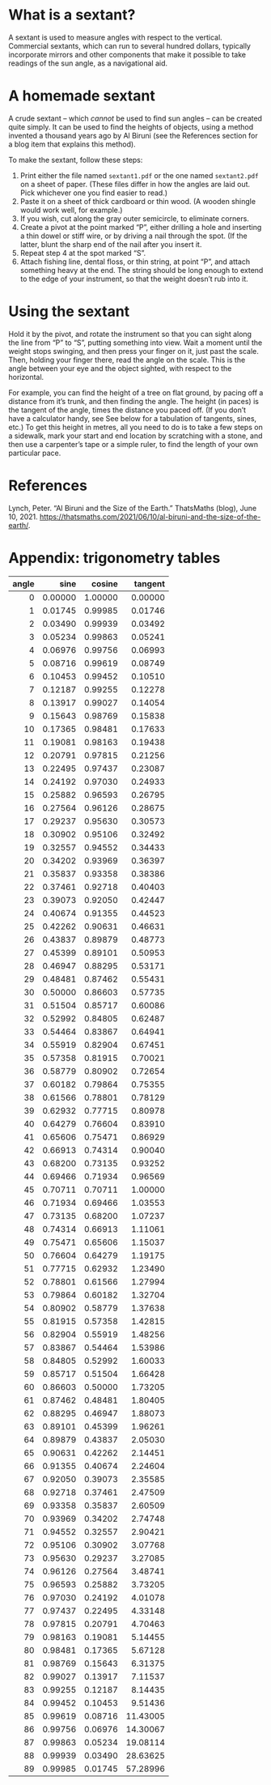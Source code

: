 # What is a sextant?

A sextant is used to measure angles with respect to the vertical.
Commercial sextants, which can run to several hundred dollars, typically
incorporate mirrors and other components that make it possible to take
readings of the sun angle, as a navigational aid.

# A homemade sextant

A crude sextant – which *cannot* be used to find sun angles – can be
created quite simply. It can be used to find the heights of objects,
using a method invented a thousand years ago by Al Biruni (see the
References section for a blog item that explains this method).

To make the sextant, follow these steps:

1.  Print either the file named `sextant1.pdf` or the one named
    `sextant2.pdf` on a sheet of paper. (These files differ in how the
    angles are laid out. Pick whichever one you find easier to read.)
2.  Paste it on a sheet of thick cardboard or thin wood. (A wooden
    shingle would work well, for example.)
3.  If you wish, cut along the gray outer semicircle, to eliminate
    corners.
4.  Create a pivot at the point marked “P”, either drilling a hole and
    inserting a thin dowel or stiff wire, or by driving a nail through
    the spot. (If the latter, blunt the sharp end of the nail after you
    insert it.
5.  Repeat step 4 at the spot marked “S”.
6.  Attach fishing line, dental floss, or thin string, at point “P”, and
    attach something heavy at the end. The string should be long enough
    to extend to the edge of your instrument, so that the weight doesn’t
    rub into it.

# Using the sextant

Hold it by the pivot, and rotate the instrument so that you can sight
along the line from “P” to “S”, putting something into view. Wait a
moment until the weight stops swinging, and then press your finger on
it, just past the scale. Then, holding your finger there, read the angle
on the scale. This is the angle between your eye and the object sighted,
with respect to the horizontal.

For example, you can find the height of a tree on flat ground, by pacing
off a distance from it’s trunk, and then finding the angle. The height
(in paces) is the tangent of the angle, times the distance you paced
off. (If you don’t have a calculator handy, see See below for a
tabulation of tangents, sines, etc.) To get this height in metres, all
you need to do is to take a few steps on a sidewalk, mark your start and
end location by scratching with a stone, and then use a carpenter’s tape
or a simple ruler, to find the length of your own particular pace.

# References

Lynch, Peter. “Al Biruni and the Size of the Earth.” ThatsMaths (blog),
June 10, 2021.
<https://thatsmaths.com/2021/06/10/al-biruni-and-the-size-of-the-earth/>.

# Appendix: trigonometry tables

<table>
<thead>
<tr class="header">
<th style="text-align: right;">angle</th>
<th style="text-align: right;">sine</th>
<th style="text-align: right;">cosine</th>
<th style="text-align: right;">tangent</th>
</tr>
</thead>
<tbody>
<tr class="odd">
<td style="text-align: right;">0</td>
<td style="text-align: right;">0.00000</td>
<td style="text-align: right;">1.00000</td>
<td style="text-align: right;">0.00000</td>
</tr>
<tr class="even">
<td style="text-align: right;">1</td>
<td style="text-align: right;">0.01745</td>
<td style="text-align: right;">0.99985</td>
<td style="text-align: right;">0.01746</td>
</tr>
<tr class="odd">
<td style="text-align: right;">2</td>
<td style="text-align: right;">0.03490</td>
<td style="text-align: right;">0.99939</td>
<td style="text-align: right;">0.03492</td>
</tr>
<tr class="even">
<td style="text-align: right;">3</td>
<td style="text-align: right;">0.05234</td>
<td style="text-align: right;">0.99863</td>
<td style="text-align: right;">0.05241</td>
</tr>
<tr class="odd">
<td style="text-align: right;">4</td>
<td style="text-align: right;">0.06976</td>
<td style="text-align: right;">0.99756</td>
<td style="text-align: right;">0.06993</td>
</tr>
<tr class="even">
<td style="text-align: right;">5</td>
<td style="text-align: right;">0.08716</td>
<td style="text-align: right;">0.99619</td>
<td style="text-align: right;">0.08749</td>
</tr>
<tr class="odd">
<td style="text-align: right;">6</td>
<td style="text-align: right;">0.10453</td>
<td style="text-align: right;">0.99452</td>
<td style="text-align: right;">0.10510</td>
</tr>
<tr class="even">
<td style="text-align: right;">7</td>
<td style="text-align: right;">0.12187</td>
<td style="text-align: right;">0.99255</td>
<td style="text-align: right;">0.12278</td>
</tr>
<tr class="odd">
<td style="text-align: right;">8</td>
<td style="text-align: right;">0.13917</td>
<td style="text-align: right;">0.99027</td>
<td style="text-align: right;">0.14054</td>
</tr>
<tr class="even">
<td style="text-align: right;">9</td>
<td style="text-align: right;">0.15643</td>
<td style="text-align: right;">0.98769</td>
<td style="text-align: right;">0.15838</td>
</tr>
<tr class="odd">
<td style="text-align: right;">10</td>
<td style="text-align: right;">0.17365</td>
<td style="text-align: right;">0.98481</td>
<td style="text-align: right;">0.17633</td>
</tr>
<tr class="even">
<td style="text-align: right;">11</td>
<td style="text-align: right;">0.19081</td>
<td style="text-align: right;">0.98163</td>
<td style="text-align: right;">0.19438</td>
</tr>
<tr class="odd">
<td style="text-align: right;">12</td>
<td style="text-align: right;">0.20791</td>
<td style="text-align: right;">0.97815</td>
<td style="text-align: right;">0.21256</td>
</tr>
<tr class="even">
<td style="text-align: right;">13</td>
<td style="text-align: right;">0.22495</td>
<td style="text-align: right;">0.97437</td>
<td style="text-align: right;">0.23087</td>
</tr>
<tr class="odd">
<td style="text-align: right;">14</td>
<td style="text-align: right;">0.24192</td>
<td style="text-align: right;">0.97030</td>
<td style="text-align: right;">0.24933</td>
</tr>
<tr class="even">
<td style="text-align: right;">15</td>
<td style="text-align: right;">0.25882</td>
<td style="text-align: right;">0.96593</td>
<td style="text-align: right;">0.26795</td>
</tr>
<tr class="odd">
<td style="text-align: right;">16</td>
<td style="text-align: right;">0.27564</td>
<td style="text-align: right;">0.96126</td>
<td style="text-align: right;">0.28675</td>
</tr>
<tr class="even">
<td style="text-align: right;">17</td>
<td style="text-align: right;">0.29237</td>
<td style="text-align: right;">0.95630</td>
<td style="text-align: right;">0.30573</td>
</tr>
<tr class="odd">
<td style="text-align: right;">18</td>
<td style="text-align: right;">0.30902</td>
<td style="text-align: right;">0.95106</td>
<td style="text-align: right;">0.32492</td>
</tr>
<tr class="even">
<td style="text-align: right;">19</td>
<td style="text-align: right;">0.32557</td>
<td style="text-align: right;">0.94552</td>
<td style="text-align: right;">0.34433</td>
</tr>
<tr class="odd">
<td style="text-align: right;">20</td>
<td style="text-align: right;">0.34202</td>
<td style="text-align: right;">0.93969</td>
<td style="text-align: right;">0.36397</td>
</tr>
<tr class="even">
<td style="text-align: right;">21</td>
<td style="text-align: right;">0.35837</td>
<td style="text-align: right;">0.93358</td>
<td style="text-align: right;">0.38386</td>
</tr>
<tr class="odd">
<td style="text-align: right;">22</td>
<td style="text-align: right;">0.37461</td>
<td style="text-align: right;">0.92718</td>
<td style="text-align: right;">0.40403</td>
</tr>
<tr class="even">
<td style="text-align: right;">23</td>
<td style="text-align: right;">0.39073</td>
<td style="text-align: right;">0.92050</td>
<td style="text-align: right;">0.42447</td>
</tr>
<tr class="odd">
<td style="text-align: right;">24</td>
<td style="text-align: right;">0.40674</td>
<td style="text-align: right;">0.91355</td>
<td style="text-align: right;">0.44523</td>
</tr>
<tr class="even">
<td style="text-align: right;">25</td>
<td style="text-align: right;">0.42262</td>
<td style="text-align: right;">0.90631</td>
<td style="text-align: right;">0.46631</td>
</tr>
<tr class="odd">
<td style="text-align: right;">26</td>
<td style="text-align: right;">0.43837</td>
<td style="text-align: right;">0.89879</td>
<td style="text-align: right;">0.48773</td>
</tr>
<tr class="even">
<td style="text-align: right;">27</td>
<td style="text-align: right;">0.45399</td>
<td style="text-align: right;">0.89101</td>
<td style="text-align: right;">0.50953</td>
</tr>
<tr class="odd">
<td style="text-align: right;">28</td>
<td style="text-align: right;">0.46947</td>
<td style="text-align: right;">0.88295</td>
<td style="text-align: right;">0.53171</td>
</tr>
<tr class="even">
<td style="text-align: right;">29</td>
<td style="text-align: right;">0.48481</td>
<td style="text-align: right;">0.87462</td>
<td style="text-align: right;">0.55431</td>
</tr>
<tr class="odd">
<td style="text-align: right;">30</td>
<td style="text-align: right;">0.50000</td>
<td style="text-align: right;">0.86603</td>
<td style="text-align: right;">0.57735</td>
</tr>
<tr class="even">
<td style="text-align: right;">31</td>
<td style="text-align: right;">0.51504</td>
<td style="text-align: right;">0.85717</td>
<td style="text-align: right;">0.60086</td>
</tr>
<tr class="odd">
<td style="text-align: right;">32</td>
<td style="text-align: right;">0.52992</td>
<td style="text-align: right;">0.84805</td>
<td style="text-align: right;">0.62487</td>
</tr>
<tr class="even">
<td style="text-align: right;">33</td>
<td style="text-align: right;">0.54464</td>
<td style="text-align: right;">0.83867</td>
<td style="text-align: right;">0.64941</td>
</tr>
<tr class="odd">
<td style="text-align: right;">34</td>
<td style="text-align: right;">0.55919</td>
<td style="text-align: right;">0.82904</td>
<td style="text-align: right;">0.67451</td>
</tr>
<tr class="even">
<td style="text-align: right;">35</td>
<td style="text-align: right;">0.57358</td>
<td style="text-align: right;">0.81915</td>
<td style="text-align: right;">0.70021</td>
</tr>
<tr class="odd">
<td style="text-align: right;">36</td>
<td style="text-align: right;">0.58779</td>
<td style="text-align: right;">0.80902</td>
<td style="text-align: right;">0.72654</td>
</tr>
<tr class="even">
<td style="text-align: right;">37</td>
<td style="text-align: right;">0.60182</td>
<td style="text-align: right;">0.79864</td>
<td style="text-align: right;">0.75355</td>
</tr>
<tr class="odd">
<td style="text-align: right;">38</td>
<td style="text-align: right;">0.61566</td>
<td style="text-align: right;">0.78801</td>
<td style="text-align: right;">0.78129</td>
</tr>
<tr class="even">
<td style="text-align: right;">39</td>
<td style="text-align: right;">0.62932</td>
<td style="text-align: right;">0.77715</td>
<td style="text-align: right;">0.80978</td>
</tr>
<tr class="odd">
<td style="text-align: right;">40</td>
<td style="text-align: right;">0.64279</td>
<td style="text-align: right;">0.76604</td>
<td style="text-align: right;">0.83910</td>
</tr>
<tr class="even">
<td style="text-align: right;">41</td>
<td style="text-align: right;">0.65606</td>
<td style="text-align: right;">0.75471</td>
<td style="text-align: right;">0.86929</td>
</tr>
<tr class="odd">
<td style="text-align: right;">42</td>
<td style="text-align: right;">0.66913</td>
<td style="text-align: right;">0.74314</td>
<td style="text-align: right;">0.90040</td>
</tr>
<tr class="even">
<td style="text-align: right;">43</td>
<td style="text-align: right;">0.68200</td>
<td style="text-align: right;">0.73135</td>
<td style="text-align: right;">0.93252</td>
</tr>
<tr class="odd">
<td style="text-align: right;">44</td>
<td style="text-align: right;">0.69466</td>
<td style="text-align: right;">0.71934</td>
<td style="text-align: right;">0.96569</td>
</tr>
<tr class="even">
<td style="text-align: right;">45</td>
<td style="text-align: right;">0.70711</td>
<td style="text-align: right;">0.70711</td>
<td style="text-align: right;">1.00000</td>
</tr>
<tr class="odd">
<td style="text-align: right;">46</td>
<td style="text-align: right;">0.71934</td>
<td style="text-align: right;">0.69466</td>
<td style="text-align: right;">1.03553</td>
</tr>
<tr class="even">
<td style="text-align: right;">47</td>
<td style="text-align: right;">0.73135</td>
<td style="text-align: right;">0.68200</td>
<td style="text-align: right;">1.07237</td>
</tr>
<tr class="odd">
<td style="text-align: right;">48</td>
<td style="text-align: right;">0.74314</td>
<td style="text-align: right;">0.66913</td>
<td style="text-align: right;">1.11061</td>
</tr>
<tr class="even">
<td style="text-align: right;">49</td>
<td style="text-align: right;">0.75471</td>
<td style="text-align: right;">0.65606</td>
<td style="text-align: right;">1.15037</td>
</tr>
<tr class="odd">
<td style="text-align: right;">50</td>
<td style="text-align: right;">0.76604</td>
<td style="text-align: right;">0.64279</td>
<td style="text-align: right;">1.19175</td>
</tr>
<tr class="even">
<td style="text-align: right;">51</td>
<td style="text-align: right;">0.77715</td>
<td style="text-align: right;">0.62932</td>
<td style="text-align: right;">1.23490</td>
</tr>
<tr class="odd">
<td style="text-align: right;">52</td>
<td style="text-align: right;">0.78801</td>
<td style="text-align: right;">0.61566</td>
<td style="text-align: right;">1.27994</td>
</tr>
<tr class="even">
<td style="text-align: right;">53</td>
<td style="text-align: right;">0.79864</td>
<td style="text-align: right;">0.60182</td>
<td style="text-align: right;">1.32704</td>
</tr>
<tr class="odd">
<td style="text-align: right;">54</td>
<td style="text-align: right;">0.80902</td>
<td style="text-align: right;">0.58779</td>
<td style="text-align: right;">1.37638</td>
</tr>
<tr class="even">
<td style="text-align: right;">55</td>
<td style="text-align: right;">0.81915</td>
<td style="text-align: right;">0.57358</td>
<td style="text-align: right;">1.42815</td>
</tr>
<tr class="odd">
<td style="text-align: right;">56</td>
<td style="text-align: right;">0.82904</td>
<td style="text-align: right;">0.55919</td>
<td style="text-align: right;">1.48256</td>
</tr>
<tr class="even">
<td style="text-align: right;">57</td>
<td style="text-align: right;">0.83867</td>
<td style="text-align: right;">0.54464</td>
<td style="text-align: right;">1.53986</td>
</tr>
<tr class="odd">
<td style="text-align: right;">58</td>
<td style="text-align: right;">0.84805</td>
<td style="text-align: right;">0.52992</td>
<td style="text-align: right;">1.60033</td>
</tr>
<tr class="even">
<td style="text-align: right;">59</td>
<td style="text-align: right;">0.85717</td>
<td style="text-align: right;">0.51504</td>
<td style="text-align: right;">1.66428</td>
</tr>
<tr class="odd">
<td style="text-align: right;">60</td>
<td style="text-align: right;">0.86603</td>
<td style="text-align: right;">0.50000</td>
<td style="text-align: right;">1.73205</td>
</tr>
<tr class="even">
<td style="text-align: right;">61</td>
<td style="text-align: right;">0.87462</td>
<td style="text-align: right;">0.48481</td>
<td style="text-align: right;">1.80405</td>
</tr>
<tr class="odd">
<td style="text-align: right;">62</td>
<td style="text-align: right;">0.88295</td>
<td style="text-align: right;">0.46947</td>
<td style="text-align: right;">1.88073</td>
</tr>
<tr class="even">
<td style="text-align: right;">63</td>
<td style="text-align: right;">0.89101</td>
<td style="text-align: right;">0.45399</td>
<td style="text-align: right;">1.96261</td>
</tr>
<tr class="odd">
<td style="text-align: right;">64</td>
<td style="text-align: right;">0.89879</td>
<td style="text-align: right;">0.43837</td>
<td style="text-align: right;">2.05030</td>
</tr>
<tr class="even">
<td style="text-align: right;">65</td>
<td style="text-align: right;">0.90631</td>
<td style="text-align: right;">0.42262</td>
<td style="text-align: right;">2.14451</td>
</tr>
<tr class="odd">
<td style="text-align: right;">66</td>
<td style="text-align: right;">0.91355</td>
<td style="text-align: right;">0.40674</td>
<td style="text-align: right;">2.24604</td>
</tr>
<tr class="even">
<td style="text-align: right;">67</td>
<td style="text-align: right;">0.92050</td>
<td style="text-align: right;">0.39073</td>
<td style="text-align: right;">2.35585</td>
</tr>
<tr class="odd">
<td style="text-align: right;">68</td>
<td style="text-align: right;">0.92718</td>
<td style="text-align: right;">0.37461</td>
<td style="text-align: right;">2.47509</td>
</tr>
<tr class="even">
<td style="text-align: right;">69</td>
<td style="text-align: right;">0.93358</td>
<td style="text-align: right;">0.35837</td>
<td style="text-align: right;">2.60509</td>
</tr>
<tr class="odd">
<td style="text-align: right;">70</td>
<td style="text-align: right;">0.93969</td>
<td style="text-align: right;">0.34202</td>
<td style="text-align: right;">2.74748</td>
</tr>
<tr class="even">
<td style="text-align: right;">71</td>
<td style="text-align: right;">0.94552</td>
<td style="text-align: right;">0.32557</td>
<td style="text-align: right;">2.90421</td>
</tr>
<tr class="odd">
<td style="text-align: right;">72</td>
<td style="text-align: right;">0.95106</td>
<td style="text-align: right;">0.30902</td>
<td style="text-align: right;">3.07768</td>
</tr>
<tr class="even">
<td style="text-align: right;">73</td>
<td style="text-align: right;">0.95630</td>
<td style="text-align: right;">0.29237</td>
<td style="text-align: right;">3.27085</td>
</tr>
<tr class="odd">
<td style="text-align: right;">74</td>
<td style="text-align: right;">0.96126</td>
<td style="text-align: right;">0.27564</td>
<td style="text-align: right;">3.48741</td>
</tr>
<tr class="even">
<td style="text-align: right;">75</td>
<td style="text-align: right;">0.96593</td>
<td style="text-align: right;">0.25882</td>
<td style="text-align: right;">3.73205</td>
</tr>
<tr class="odd">
<td style="text-align: right;">76</td>
<td style="text-align: right;">0.97030</td>
<td style="text-align: right;">0.24192</td>
<td style="text-align: right;">4.01078</td>
</tr>
<tr class="even">
<td style="text-align: right;">77</td>
<td style="text-align: right;">0.97437</td>
<td style="text-align: right;">0.22495</td>
<td style="text-align: right;">4.33148</td>
</tr>
<tr class="odd">
<td style="text-align: right;">78</td>
<td style="text-align: right;">0.97815</td>
<td style="text-align: right;">0.20791</td>
<td style="text-align: right;">4.70463</td>
</tr>
<tr class="even">
<td style="text-align: right;">79</td>
<td style="text-align: right;">0.98163</td>
<td style="text-align: right;">0.19081</td>
<td style="text-align: right;">5.14455</td>
</tr>
<tr class="odd">
<td style="text-align: right;">80</td>
<td style="text-align: right;">0.98481</td>
<td style="text-align: right;">0.17365</td>
<td style="text-align: right;">5.67128</td>
</tr>
<tr class="even">
<td style="text-align: right;">81</td>
<td style="text-align: right;">0.98769</td>
<td style="text-align: right;">0.15643</td>
<td style="text-align: right;">6.31375</td>
</tr>
<tr class="odd">
<td style="text-align: right;">82</td>
<td style="text-align: right;">0.99027</td>
<td style="text-align: right;">0.13917</td>
<td style="text-align: right;">7.11537</td>
</tr>
<tr class="even">
<td style="text-align: right;">83</td>
<td style="text-align: right;">0.99255</td>
<td style="text-align: right;">0.12187</td>
<td style="text-align: right;">8.14435</td>
</tr>
<tr class="odd">
<td style="text-align: right;">84</td>
<td style="text-align: right;">0.99452</td>
<td style="text-align: right;">0.10453</td>
<td style="text-align: right;">9.51436</td>
</tr>
<tr class="even">
<td style="text-align: right;">85</td>
<td style="text-align: right;">0.99619</td>
<td style="text-align: right;">0.08716</td>
<td style="text-align: right;">11.43005</td>
</tr>
<tr class="odd">
<td style="text-align: right;">86</td>
<td style="text-align: right;">0.99756</td>
<td style="text-align: right;">0.06976</td>
<td style="text-align: right;">14.30067</td>
</tr>
<tr class="even">
<td style="text-align: right;">87</td>
<td style="text-align: right;">0.99863</td>
<td style="text-align: right;">0.05234</td>
<td style="text-align: right;">19.08114</td>
</tr>
<tr class="odd">
<td style="text-align: right;">88</td>
<td style="text-align: right;">0.99939</td>
<td style="text-align: right;">0.03490</td>
<td style="text-align: right;">28.63625</td>
</tr>
<tr class="even">
<td style="text-align: right;">89</td>
<td style="text-align: right;">0.99985</td>
<td style="text-align: right;">0.01745</td>
<td style="text-align: right;">57.28996</td>
</tr>
</tbody>
</table>
